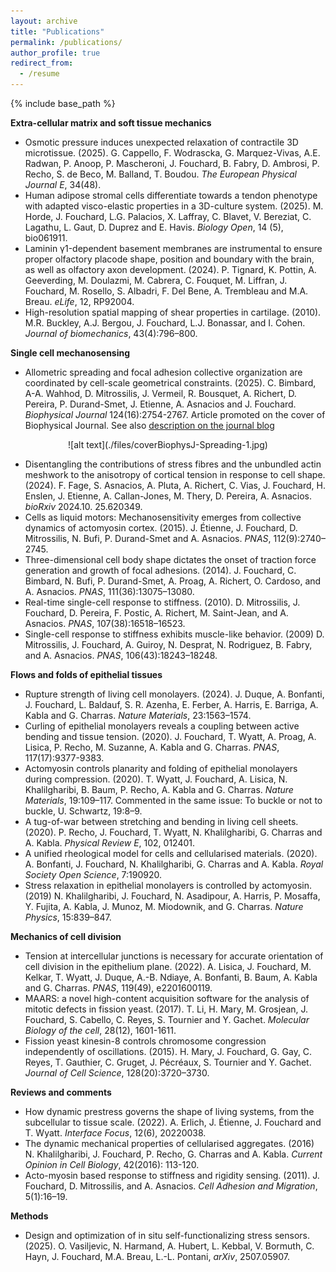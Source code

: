 ```yaml
---
layout: archive
title: "Publications"
permalink: /publications/
author_profile: true
redirect_from:
  - /resume
---
```


{% include base_path %}

**Extra-cellular matrix and soft tissue mechanics**
- Osmotic pressure induces unexpected relaxation of contractile 3D microtissue. (2025). G. Cappello, F. Wodrascka, G. Marquez-Vivas, A.E. Radwan, P. Anoop, P. Mascheroni, J. Fouchard, B. Fabry, D. Ambrosi, P. Recho, S. de Beco, M. Balland, T. Boudou.  *The European Physical Journal E*, 34(48).
- Human adipose stromal cells differentiate towards a tendon phenotype with adapted visco-elastic properties in a 3D-culture system. (2025). M. Horde, J. Fouchard,  L.G. Palacios, X. Laffray, C. Blavet, V. Bereziat, C. Lagathu, L. Gaut, D. Duprez and E. Havis. *Biology Open*, 14 (5), bio061911.
- Laminin γ1-dependent basement membranes are instrumental to ensure proper olfactory placode shape, position and boundary with the brain, as well as olfactory axon development. (2024). P. Tignard, K. Pottin, A. Geeverding, M. Doulazmi, M. Cabrera, C. Fouquet, M. Liffran, J. Fouchard, M. Rosello, S. Albadri, F. Del Bene, A. Trembleau and M.A. Breau. *eLife*, 12, RP92004.
- High-resolution spatial mapping of shear properties in cartilage. (2010). M.R. Buckley, A.J. Bergou, J. Fouchard, L.J. Bonassar, and I. Cohen. *Journal of biomechanics*, 43(4):796–800.

**Single cell mechanosensing**
- Allometric spreading and focal adhesion collective organization are coordinated by cell-scale geometrical constraints. (2025). C. Bimbard, A-A. Wahhod, D. Mitrossilis, J. Vermeil, R. Bousquet, A. Richert, D. Pereira, P. Durand-Smet, J. Etienne, A. Asnacios and J. Fouchard. *Biophysical Journal* 124(16):2754-2767.
Article promoted on the cover of Biophysical Journal. See also [description on the journal blog](https://www.biophysics.org/blog/cell-adhesion-pattern-shows-conserved-scalings-under-geometrical-control)

<div style="text-align: center;">
![alt text](./files/coverBiophysJ-Spreading-1.jpg)
</div>


- Disentangling the contributions of stress fibres and the unbundled actin meshwork to the anisotropy of cortical tension in response to cell shape. (2024). F. Fage, S. Asnacios, A. Pluta, A. Richert, C. Vias, J. Fouchard, H. Enslen, J. Etienne, A. Callan-Jones, M. Thery, D. Pereira, A. Asnacios. *bioRxiv* 2024.10. 25.620349.
- Cells as liquid motors: Mechanosensitivity emerges from collective dynamics of actomyosin cortex. (2015). J. Étienne, J. Fouchard, D. Mitrossilis, N. Bufi, P. Durand-Smet and A. Asnacios. *PNAS*, 112(9):2740–2745.
- Three-dimensional cell body shape dictates the onset of traction force generation and growth of focal adhesions. (2014). J. Fouchard, C. Bimbard, N. Bufi, P. Durand-Smet, A. Proag, A. Richert, O. Cardoso, and A. Asnacios. *PNAS*, 111(36):13075–13080.
- Real-time single-cell response to stiffness. (2010). D. Mitrossilis, J. Fouchard, D. Pereira, F. Postic, A. Richert, M. Saint-Jean, and A. Asnacios. *PNAS*, 107(38):16518–16523.
- Single-cell response to stiffness exhibits muscle-like behavior. (2009) D. Mitrossilis, J. Fouchard, A. Guiroy, N. Desprat, N. Rodriguez, B. Fabry, and A. Asnacios. *PNAS*, 106(43):18243–18248.

**Flows and folds of epithelial tissues**
- Rupture strength of living cell monolayers. (2024). J. Duque, A. Bonfanti, J. Fouchard, L. Baldauf, S. R. Azenha, E. Ferber, A. Harris, E. Barriga, A. Kabla and G. Charras. *Nature Materials*, 23:1563–1574.
- Curling of epithelial monolayers reveals a coupling between active bending and tissue tension. (2020). J. Fouchard, T. Wyatt, A. Proag, A. Lisica, P. Recho, M. Suzanne, A. Kabla and G. Charras. *PNAS*, 117(17):9377-9383.
- Actomyosin controls planarity and folding of epithelial monolayers during compression. (2020). T. Wyatt, J. Fouchard, A. Lisica, N. Khalilgharibi, B. Baum, P. Recho, A. Kabla and G. Charras. *Nature Materials*, 19:109–117. Commented in the same issue: To buckle or not to buckle, U. Schwartz, 19:8–9.
- A tug-of-war between stretching and bending in living cell sheets. (2020). P. Recho, J. Fouchard, T. Wyatt, N. Khalilgharibi, G. Charras and A. Kabla. *Physical Review E*, 102, 012401.
- A unified rheological model for cells and cellularised materials. (2020). A. Bonfanti, J. Fouchard, N. Khalilgharibi, G. Charras and A. Kabla. *Royal Society Open Science*, 7:190920.
- Stress relaxation in epithelial monolayers is controlled by actomyosin. (2019) N. Khalilgharibi, J. Fouchard, N. Asadipour, A. Harris, P. Mosaffa, Y. Fujita, A. Kabla, J. Munoz, M. Miodownik, and G. Charras. *Nature Physics*, 15:839–847.

**Mechanics of cell division**
- Tension at intercellular junctions is necessary for accurate orientation of cell division in the epithelium plane. (2022). A. Lisica, J. Fouchard, M. Kelkar, T. Wyatt, J. Duque, A.-B. Ndiaye, A. Bonfanti, B. Baum, A. Kabla and G. Charras. *PNAS*, 119(49), e2201600119.
- MAARS: a novel high-content acquisition software for the analysis of mitotic defects in fission yeast. (2017). T. Li, H. Mary, M. Grosjean, J. Fouchard, S. Cabello, C. Reyes, S. Tournier and Y. Gachet. *Molecular Biology of the cell*, 28(12), 1601-1611.
- Fission yeast kinesin-8 controls chromosome congression independently of oscillations. (2015). H. Mary, J. Fouchard, G. Gay, C. Reyes, T. Gauthier, C. Gruget, J. Pécréaux, S. Tournier and Y. Gachet. *Journal of Cell Science*, 128(20):3720–3730.

**Reviews and comments**
- How dynamic prestress governs the shape of living systems, from the subcellular to tissue scale. (2022). A. Erlich, J. Étienne, J. Fouchard and T. Wyatt. *Interface Focus*, 12(6), 20220038.
- The dynamic mechanical properties of cellularised aggregates. (2016) N. Khalilgharibi, J. Fouchard, P. Recho, G. Charras and A. Kabla.  *Current Opinion in Cell Biology*, 42(2016): 113-120.
- Acto-myosin based response to stiffness and rigidity sensing. (2011). J. Fouchard, D. Mitrossilis, and A. Asnacios. *Cell Adhesion and Migration*, 5(1):16–19.

**Methods**
- Design and optimization of in situ self-functionalizing stress sensors. (2025).  O. Vasiljevic, N. Harmand, A. Hubert, L. Kebbal, V. Bormuth, C. Hayn, J. Fouchard, M.A. Breau, L.-L. Pontani, *arXiv*, 2507.05907.
